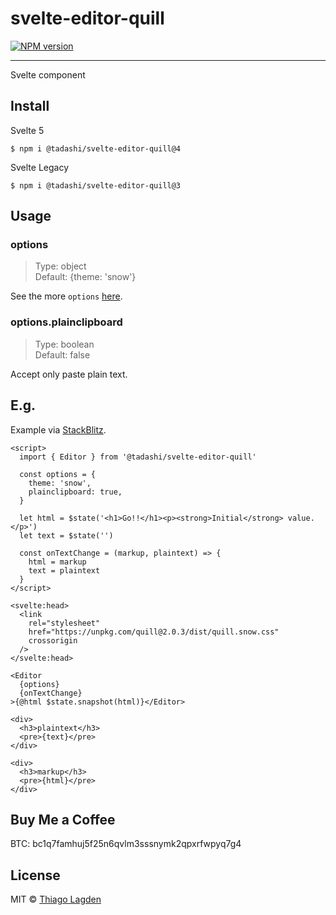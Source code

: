 # svelte-editor-quill

[![NPM version][npm-img]][npm]

<!-- [![Build Status][ci-img]][ci] -->

[npm-img]: https://img.shields.io/npm/v/@tadashi/svelte-editor-quill.svg
[npm]: https://www.npmjs.com/package/@tadashi/svelte-editor-quill

<!-- [ci-img]: https://github.com/lagden/svelte-editor-quill/workflows/Node.js%20CI/badge.svg -->
<!-- [ci]:     https://github.com/lagden/svelte-editor-quill/actions?query=workflow%3A%22Node.js+CI%22 -->

---

Svelte component

## Install

Svelte 5

```
$ npm i @tadashi/svelte-editor-quill@4
```

Svelte Legacy

```
$ npm i @tadashi/svelte-editor-quill@3
```

## Usage

### options

> Type: object\
> Default: {theme: 'snow'}

See the more `options` [here](https://quilljs.com/docs/configuration/#options).

### options.plainclipboard

> Type: boolean\
> Default: false

Accept only paste plain text.

## E.g.

Example via [StackBlitz](https://stackblitz.com/edit/vitejs-vite-ncteky?file=src%2FApp.svelte).

```svelte
<script>
  import { Editor } from '@tadashi/svelte-editor-quill'

  const options = {
    theme: 'snow',
    plainclipboard: true,
  }

  let html = $state('<h1>Go!!</h1><p><strong>Initial</strong> value.</p>')
  let text = $state('')

  const onTextChange = (markup, plaintext) => {
    html = markup
    text = plaintext
  }
</script>

<svelte:head>
  <link
    rel="stylesheet"
    href="https://unpkg.com/quill@2.0.3/dist/quill.snow.css"
    crossorigin
  />
</svelte:head>

<Editor
  {options}
  {onTextChange}
>{@html $state.snapshot(html)}</Editor>

<div>
  <h3>plaintext</h3>
  <pre>{text}</pre>
</div>

<div>
  <h3>markup</h3>
  <pre>{html}</pre>
</div>
```

## Buy Me a Coffee

BTC: bc1q7famhuj5f25n6qvlm3sssnymk2qpxrfwpyq7g4

## License

MIT © [Thiago Lagden](https://github.com/lagden)
